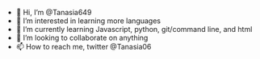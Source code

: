 - 👋 Hi, I’m @Tanasia649
- 👀 I’m interested in learning more languages
- 🌱 I’m currently learning Javascript, python, git/command line, and html
- 💞️ I’m looking to collaborate on anything
- 📫 How to reach me, twitter @Tanasia06

<!---
Tanasia649/Tanasia is a ✨ special ✨ repository because its `README.md` (this file) appears on your GitHub profile.
You can click the Preview link to take a look at your changes.
--->
